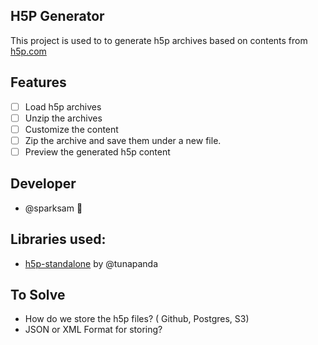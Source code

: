 ## H5P Generator
This project is used to to generate h5p archives based on contents from [h5p.com](https://h5p.com)

## Features
 - [ ] Load h5p archives
 - [ ] Unzip the archives
 - [ ] Customize the content
 - [ ] Zip the archive and save them under a new file.
 - [ ] Preview the generated h5p content

## Developer
- @sparksam 🦁

## Libraries used: 
- [h5p-standalone](https://github.com/tunapanda/h5p-standalone) by  @tunapanda

## To Solve
- How do we store the h5p files? ( Github, Postgres, S3)
- JSON or XML Format for storing? 